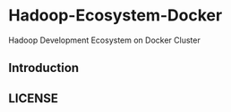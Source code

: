# Hadoop-Ecosystem-Docker
Hadoop Development Ecosystem on Docker Cluster

## Introduction


## LICENSE
